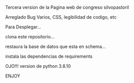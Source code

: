 Tercera version de la Pagina web de congreso silvopastoril

Arreglado Bug Varios, CSS, legibilidad de codigo, etc

Para Desplegar...

clona este repositorio...

restaura la base de datos que esta en schema...

instala las dependencias de requirements

OJO!!! version de python 3.8.10

ENJOY
